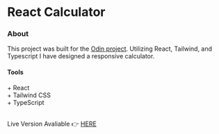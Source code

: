 <h1>React Calculator</h1>
<h3>About</h3>
This project was built for the <a href="https://theodinproject.com">Odin project</a>. Utilizing React, Tailwind, and Typescript I have designed a responsive calculator.
<h4>Tools</h4>
  + React </br>
  + Tailwind CSS </br>
  + TypeScript </br>
</br>

Live Version Avaliable 👉 <a href="https://cemkar.github.io/react-calculator/"> HERE </a>
